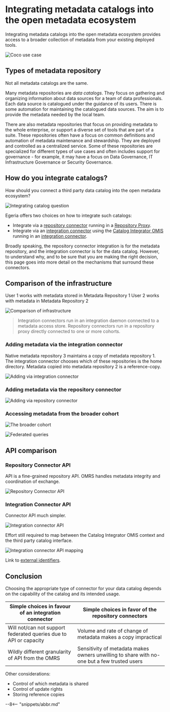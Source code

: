 <!-- SPDX-License-Identifier: CC-BY-4.0 -->
<!-- Copyright Contributors to the ODPi Egeria project 2020. -->


# Integrating metadata catalogs into the open metadata ecosystem

Integrating metadata catalogs into the open metadata ecosystem provides access to a broader collection of metadata from your existing deployed tools.

![Coco use case](catalog-integration-motivation.svg)


## Types of metadata repository

Not all metadata catalogs are the same.

Many metadata repositories are *data catalogs*.  They focus on gathering and organizing information about data sources for a team of data professionals.  Each data source is catalogued under the guidance of its users.  There is some automation for maintaining the catalogued data sources.  The aim is to provide the metadata needed by the local team.

There are also metadata repositories that focus on providing metadata to the whole enterprise, or support a diverse set of tools that are part of a suite. These repositories often have a focus on common definitions and automation of metadata maintenance and stewardship.  They are deployed and controlled as a centralized service.  Some of these repositories are specialized for different types of use cases and often includes support for governance - for example, it may have a focus on Data Governance, IT Infrastructure Governance or Security Governance.


## How do you integrate catalogs?

How should you connect a third party data catalog into the open metadata ecosystem?

![Integrating catalog question](catalog-integration-challenge.svg)

Egeria offers two choices on how to integrate such catalogs:

* Integrate via a [repository connector](/concepts/repository-connector) running in a [Repository Proxy](/concepts/repository-proxy).
* Integrate via an [integration connector](/concepts/integration-connector) using the [Catalog Integrator OMIS](/services/omis/catalog/overview) running in an [integration connector](/concepts/integration-connector).

Broadly speaking, the repository connector integration is for the metadata repository, and the integration connector is for the data catalog.  However, to understand why, and to be sure that you are making the right decision, this page goes into more detail on the mechanisms that surround these connectors.

## Comparison of the infrastructure

User 1 works with metadata stored in Metadata Repository 1
User 2 works with metadata in Metadata Repository 2

![Comparison of infrastructure](catalog-integration-comparison-of-infrastructure.svg)
> Integration connectors run in an integration daemon connected to a metadata access store.  Repository connectors run in a repository proxy directly connected to one or more cohorts.

### Adding metadata via the integration connector

Native metadata repository 3 maintains a copy of metadata repository 1.
The integration connector chooses which of these repositories is the home directory.
Metadata copied into metadata repository 2 is a reference-copy.

![Adding via integration connector](add-metadata-via-integration-connector.svg)

### Adding metadata via the repository connector

![Adding via repository connector](add-metadata-via-repository-connector.svg)

### Accessing metadata from the broader cohort

![The broader cohort](catalog-integration-broader-cohort.svg)


![Federated queries](catalog-integration-federated-query.svg)

## API comparison

### Repository Connector API

API is a fine-grained repository API.  OMRS handles metadata integrity and coordination of exchange.

![Repository Connector API](repository-connector-api.svg)


### Integration Connector API

Connector API much simpler.

![Integration connector API](/guides/developer/integration-connectors/integration-connector-methods.svg)

Effort still required to map between the Catalog Integrator OMIS context and the third party catalog interface.

![Integration connector API mapping](integration-connector-api-mapping.svg)

Link to [external identifiers](/features/external-identifiers/overview).

## Conclusion

Choosing the appropriate type of connector for your data catalog depends on the capability of the catalog and its intended usage.

| Simple choices in favour of an integration connector              | Simple choices in favor of the repository connectors                                        |
|-------------------------------------------------------------------|---------------------------------------------------------------------------------------------|
| Will not/can not support federated queries due to API or capacity | Volume and rate of change of metadata makes a copy impractical                              |
| Wildly different granularity of API from the OMRS                 | Sensitivity of metadata makes owners unwilling to share with no-one but a few trusted users |

Other considerations:

 * Control of which metadata is shared
 * Control of update rights
 * Storing reference copies


--8<-- "snippets/abbr.md"
